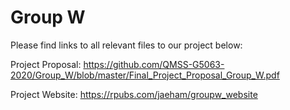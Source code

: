 # Group W

Please find links to all relevant files to our project below:

Project Proposal:
https://github.com/QMSS-G5063-2020/Group_W/blob/master/Final_Project_Proposal_Group_W.pdf

Project Website:
https://rpubs.com/jaeham/groupw_website
